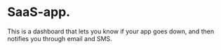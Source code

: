 # SaaS-app.
This is a dashboard that lets you know if your app goes down, and then notifies you through email and SMS.
